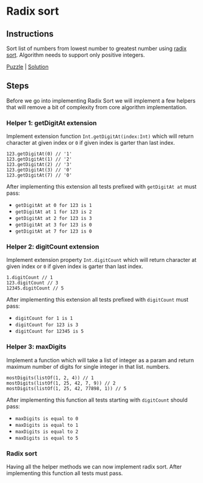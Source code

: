 # Radix sort

## Instructions

Sort list of numbers from lowest number to greatest number using [radix sort](https://en.wikipedia.org/wiki/Radix_sort).
Algorithm needs to support only positive integers.

[Puzzle](RadixSort.kt) | [Solution](RadixSortSolution.kt)

## Steps

Before we go into implementing Radix Sort we will implement a few helpers that will remove a bit of complexity from core
algorithm implementation.

### Helper 1: getDigitAt extension

Implement extension function `Int.getDigitAt(index:Int)` which will return character at given index or `0` if given index
is garter than last index.

```
123.getDigitAt(0) // '1'
123.getDigitAt(1) // '2'
123.getDigitAt(2) // '3'
123.getDigitAt(3) // '0'
123.getDigitAt(7) // '0'
```

After implementing this extension all tests prefixed with `getDigitAt at` must pass:
- `getDigitAt at 0 for 123 is 1`
- `getDigitAt at 1 for 123 is 2`
- `getDigitAt at 2 for 123 is 3`
- `getDigitAt at 3 for 123 is 0`
- `getDigitAt at 7 for 123 is 0`

### Helper 2: digitCount extension

Implement extension property `Int.digitCount` which will return character at given index or `0` if given index is garter
than last index.

```
1.digitCount // 1
123.digitCount // 3
12345.digitCount // 5
```

After implementing this extension all tests prefixed with `digitCount` must pass:
- `digitCount for 1 is 1`
- `digitCount for 123 is 3`
- `digitCount for 12345 is 5`
  
### Helper 3: maxDigits

Implement a function which will take a list of integer as a param and return maximum number of digits for single
integer in that list. numbers.

```
mostDigits(listOf(1, 2, 4)) // 1
mostDigits(listOf(1, 25, 42, 7, 9)) // 2
mostDigits(listOf(1, 25, 42, 77898, 1)) // 5

```

After implementing this function all tests starting with `digitCount` should pass:
- `maxDigits is equal to 0`
- `maxDigits is equal to 1`
- `maxDigits is equal to 2`
- `maxDigits is equal to 5`

### Radix sort

Having all the helper methods we can now implement radix sort. After implementing this function all tests must pass.

